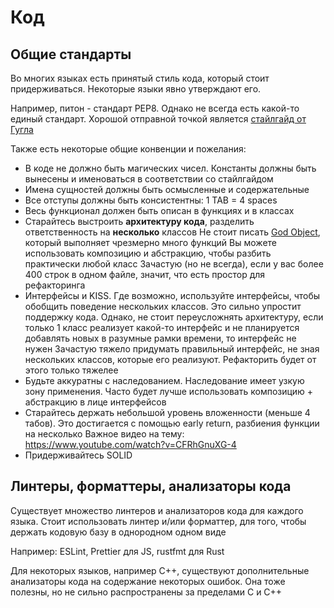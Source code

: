 # Код

## Общие стандарты

Во многих языках есть принятый стиль кода, который стоит придерживаться. Некоторые языки явно утверждают его.

Например, питон - стандарт PEP8. Однако не всегда есть какой-то единый стандарт. Хорошой отправной точкой является [стайлгайд от Гугла](https://google.github.io/styleguide/)

Также есть некоторые общие конвенции и пожелания:
- В коде не должно быть магических чисел. Константы должны быть вынесены и именоваться в соответствии со стайлгайдом
- Имена сущностей должны быть осмысленные и содержательные
- Все отступы должны быть консистентны: 1 TAB = 4 spaces
- Весь функционал должен быть описан в функциях и в классах
- Старайтесь выстроить **архитектуру кода**, разделить ответственность на **несколько** классов
Не стоит писать [God Object](https://en.wikipedia.org/wiki/God_object), который выполняет чрезмерно много функций
Вы можете использовать композицию и абстракцию, чтобы разбить практически любой класс
Зачастую (но не всегда), если у вас более 400 строк в одном файле, значит, что есть простор для рефакторинга
- Интерфейсы и KISS. Где возможно, используйте интерфейсы, чтобы обобщить поведение нескольких классов.
Это сильно упростит поддержку кода. Однако, не стоит переусложнять архитектуру, если только 1 класс реализует какой-то интерфейс и
не планируется добавлять новых в разумные рамки времени, то интерфейс не нужен
Зачастую тяжело придумать правильный интерфейс, не зная нескольких классов, которые его реализуют. Рефакторить будет от этого только тяжелее
- Будьте аккуратны с наследованием. Наследование имеет узкую зону применения. Часто будет лучше использовать композицию + абстракцию в лице интерфейсов
- Старайтесь держать небольшой уровень вложенности (меньше 4 табов). Это достигается с помощью early return, разбиения функции на несколько
Важное видео на тему: https://www.youtube.com/watch?v=CFRhGnuXG-4
- Придерживайтесь SOLID

## Линтеры, форматтеры, анализаторы кода

Существует множество линтеров и анализаторов кода для каждого языка.
Стоит использовать линтер и/или форматтер, для того, чтобы держать кодовую базу в однородном одном виде

Например: ESLint, Prettier для JS, rustfmt для Rust

Для некоторых языков, например C++, существуют дополнительные анализаторы кода на содержание некоторых ошибок.
Она тоже полезны, но не сильно распространены за пределами C и C++

